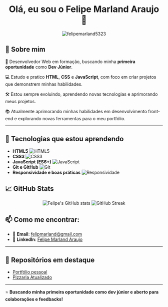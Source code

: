<h1 align="center">Olá, eu sou o Felipe Marland Araujo 👋</h1>

<p align="center">
  <img src="https://komarev.com/ghpvc/?username=felipemarland5323&label=Profile%20views&color=0e75b6&style=flat" alt="felipemarland5323" />
</p>

## 🚀 Sobre mim

🎯 Desenvolvedor Web em formação, buscando minha **primeira oportunidade** como **Dev Júnior**.

💻 Estudo e pratico **HTML**, **CSS** e **JavaScript**, com foco em criar projetos que demonstrem minhas habilidades.

🛠️ Estou sempre evoluindo, aprendendo novas tecnologias e aprimorando meus projetos.

📚 Atualmente aprimorando minhas habilidades em desenvolvimento front-end e explorando novas ferramentas para o meu portfólio.

---

## 🔧 Tecnologias que estou aprendendo

- **HTML5** ![HTML5](https://progress-bar.dev/70/)
- **CSS3** ![CSS3](https://progress-bar.dev/60/)
- **JavaScript (ES6+)** ![JavaScript](https://progress-bar.dev/40/)
- **Git e GitHub** ![Git](https://progress-bar.dev/50/)
- **Responsividade e boas práticas** ![Responsividade](https://progress-bar.dev/30/)


## 📈 GitHub Stats

<p align="center">
  <img src="https://github-readme-stats.vercel.app/api?username=felipmarland5323&show_icons=true&theme=radical" alt="Felipe's GitHub stats" />
  <img src="https://github-readme-streak-stats.herokuapp.com/?user=felipmarland5323&theme=radical" alt="GitHub Streak" />
</p>


## 📫 Como me encontrar:

- 📧 **Email**: felipmarland@gmail.com
- 💼 **LinkedIn**: [Felipe Marland Araujo](https://www.linkedin.com/in/felipe-marland-araujo-3a9660210/)

---

## 🚀 Repositórios em destaque

- [Portfólio pessoal](https://github.com/felipmarland5323/portfolio_felipemarland)
- [Pizzaria Atualizado](https://github.com/felipmarland5323/pizzaria-atualizado)

---

⭐️ **Buscando minha primeira oportunidade como dev júnior e aberto para colaborações e feedbacks!**

